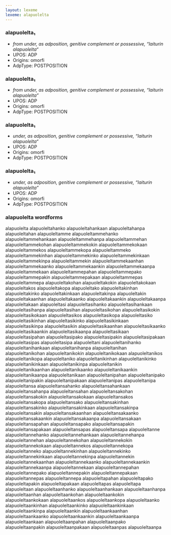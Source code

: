 ```yaml
---
layout: lexeme
lexeme: alapuolelta
---
```


###  alapuolelta₁

* _from under, as adposition, genitive complement or possessive, “laiturin alapuolelta“_
* UPOS:  ADP
* Origins: omorfi 
* AdpType:  POSTPOSITION


###  alapuolelta₁

* _from under, as adposition, genitive complement or possessive, “laiturin alapuolelta”_
* UPOS:  ADP
* Origins: omorfi 
* AdpType:  POSTPOSITION


###  alapuolelta₁

* _under, as adposition, genitive complement or possessive, “laiturin alapuolelta“_
* UPOS:  ADP
* Origins: omorfi 
* AdpType:  POSTPOSITION


###  alapuolelta₁

* _under, as adposition, genitive complement or possessive, “laiturin alapuolelta”_
* UPOS:  ADP
* Origins: omorfi 
* AdpType:  POSTPOSITION


### alapuolelta wordforms

alapuolelta
alapuoleltahanko
alapuoleltahankaan
alapuoleltahanpa
alapuoleltahan
alapuoleltamme
alapuoleltammehanko
alapuoleltammehankaan
alapuoleltammehanpa
alapuoleltammehan
alapuoleltammekohan
alapuoleltammekokin
alapuoleltammekokaan
alapuoleltammekos
alapuoleltammekopa
alapuoleltammeko
alapuoleltammekinhan
alapuoleltammekinko
alapuoleltammekinkaan
alapuoleltammekinpa
alapuoleltammekin
alapuoleltammekaanhan
alapuoleltammekaanko
alapuoleltammekaankin
alapuoleltammekaanpa
alapuoleltammekaan
alapuoleltammepahan
alapuoleltammepako
alapuoleltammepakin
alapuoleltammepakaan
alapuoleltammepas
alapuoleltammepa
alapuoleltakohan
alapuoleltakokin
alapuoleltakokaan
alapuoleltakos
alapuoleltakopa
alapuoleltako
alapuoleltakinhan
alapuoleltakinko
alapuoleltakinkaan
alapuoleltakinpa
alapuoleltakin
alapuoleltakaanhan
alapuoleltakaanko
alapuoleltakaankin
alapuoleltakaanpa
alapuoleltakaan
alapuoleltasi
alapuoleltasihanko
alapuoleltasihankaan
alapuoleltasihanpa
alapuoleltasihan
alapuoleltasikohan
alapuoleltasikokin
alapuoleltasikokaan
alapuoleltasikos
alapuoleltasikopa
alapuoleltasiko
alapuoleltasikinhan
alapuoleltasikinko
alapuoleltasikinkaan
alapuoleltasikinpa
alapuoleltasikin
alapuoleltasikaanhan
alapuoleltasikaanko
alapuoleltasikaankin
alapuoleltasikaanpa
alapuoleltasikaan
alapuoleltasipahan
alapuoleltasipako
alapuoleltasipakin
alapuoleltasipakaan
alapuoleltasipas
alapuoleltasipa
alapuoleltani
alapuoleltanihanko
alapuoleltanihankaan
alapuoleltanihanpa
alapuoleltanihan
alapuoleltanikohan
alapuoleltanikokin
alapuoleltanikokaan
alapuoleltanikos
alapuoleltanikopa
alapuoleltaniko
alapuoleltanikinhan
alapuoleltanikinko
alapuoleltanikinkaan
alapuoleltanikinpa
alapuoleltanikin
alapuoleltanikaanhan
alapuoleltanikaanko
alapuoleltanikaankin
alapuoleltanikaanpa
alapuoleltanikaan
alapuoleltanipahan
alapuoleltanipako
alapuoleltanipakin
alapuoleltanipakaan
alapuoleltanipas
alapuoleltanipa
alapuoleltansa
alapuoleltansahanko
alapuoleltansahankaan
alapuoleltansahanpa
alapuoleltansahan
alapuoleltansakohan
alapuoleltansakokin
alapuoleltansakokaan
alapuoleltansakos
alapuoleltansakopa
alapuoleltansako
alapuoleltansakinhan
alapuoleltansakinko
alapuoleltansakinkaan
alapuoleltansakinpa
alapuoleltansakin
alapuoleltansakaanhan
alapuoleltansakaanko
alapuoleltansakaankin
alapuoleltansakaanpa
alapuoleltansakaan
alapuoleltansapahan
alapuoleltansapako
alapuoleltansapakin
alapuoleltansapakaan
alapuoleltansapas
alapuoleltansapa
alapuoleltanne
alapuoleltannehanko
alapuoleltannehankaan
alapuoleltannehanpa
alapuoleltannehan
alapuoleltannekohan
alapuoleltannekokin
alapuoleltannekokaan
alapuoleltannekos
alapuoleltannekopa
alapuoleltanneko
alapuoleltannekinhan
alapuoleltannekinko
alapuoleltannekinkaan
alapuoleltannekinpa
alapuoleltannekin
alapuoleltannekaanhan
alapuoleltannekaanko
alapuoleltannekaankin
alapuoleltannekaanpa
alapuoleltannekaan
alapuoleltannepahan
alapuoleltannepako
alapuoleltannepakin
alapuoleltannepakaan
alapuoleltannepas
alapuoleltannepa
alapuoleltapahan
alapuoleltapako
alapuoleltapakin
alapuoleltapakaan
alapuoleltapas
alapuoleltapa
alapuoleltaan
alapuoleltaanhanko
alapuoleltaanhankaan
alapuoleltaanhanpa
alapuoleltaanhan
alapuoleltaankohan
alapuoleltaankokin
alapuoleltaankokaan
alapuoleltaankos
alapuoleltaankopa
alapuoleltaanko
alapuoleltaankinhan
alapuoleltaankinko
alapuoleltaankinkaan
alapuoleltaankinpa
alapuoleltaankin
alapuoleltaankaanhan
alapuoleltaankaanko
alapuoleltaankaankin
alapuoleltaankaanpa
alapuoleltaankaan
alapuoleltaanpahan
alapuoleltaanpako
alapuoleltaanpakin
alapuoleltaanpakaan
alapuoleltaanpas
alapuoleltaanpa

